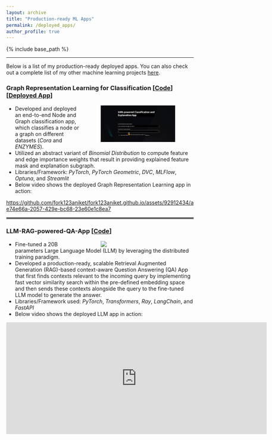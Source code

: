 ```yaml
---
layout: archive
title: "Production-ready ML Apps"
permalink: /deployed_apps/
author_profile: true
---
```


{% include base_path %}

---

Below is a list of my production-ready deployed apps. You can also check out a complete list of my other machine learning projects [here](https://github.com/fork123aniket?tab=repositories).

### Graph Representation Learning for Classification   [[Code](https://github.com/fork123aniket/End-to-End-Node-and-Graph-Classification-and-Explanation-App)] [[Deployed App](https://graph-explainability.streamlit.app/)]

<img align="right" src="../files/Graph Explainability.png" width=200px hspace="50"> 

- Developed and deployed an end-to-end Node and Graph classification app, which classifies a node or a graph on different datasets (*Cora* and *ENZYMES*).
- Utilized an abstract variant of *Binomial Distribution* to compute feature and edge importance weights that result in providing explained feature mask and explanation subgraph.
- Libraries/Framework: *PyTorch*, *PyTorch Geometric*, *DVC*, *MLFlow*, *Optuna*, and *Streamlit*
- Below video shows the deployed Graph Representation Learning app in action:

https://github.com/fork123aniket/fork123aniket.github.io/assets/92912434/ae74e66a-2057-429e-bc68-23e60e1c8ea7


<hr style="border:2px solid gray">

### LLM-RAG-powered-QA-App   [[Code](https://github.com/fork123aniket/LLM-RAG-powered-QA-App)]

<img align="right" src="../files/App Architecture.jpg" width=200px hspace="50">

- Fine-tuned a 20B parameters Large Language Model (LLM) by leveraging the distributed training paradigm.
- Developed a production-ready, scalable Retrieval Augmented Generation (RAG)-based context-aware Question Answering (QA) App that first finds contexts relevant to the incoming query by implementing fast vector similarity search within the pre-defined embedding space and then sends these contexts alongside the query to the fine-tuned LLM model to generate the answer.
- Libraries/Framework used: *PyTorch*, *Transformers*, *Ray*, *LangChain*, and *FastAPI*
- Below video shows the deployed LLM app in action:

<iframe width="700" height="300" src="https://github.com/fork123aniket/fork123aniket.github.io/assets/92912434/df0a2876-3033-4cbb-b006-63529db139c7" frameborder="0" allowfullscreen></iframe>
